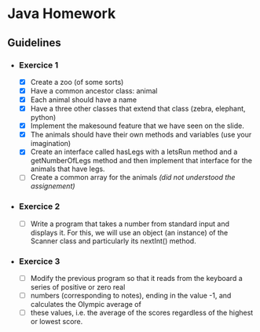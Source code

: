 # Java Homework

## Guidelines

- ### Exercice 1

  - [x] Create a zoo (of some sorts)
  - [x] Have a common ancestor class: animal
  - [x] Each animal should have a name
  - [x] Have a three other classes that extend that class (zebra, elephant, python)
  - [x] Implement the makesound feature that we have seen on the slide.
  - [x] The animals should have their own methods and variables (use your imagination)
  - [x] Create an interface called hasLegs with a letsRun method and a getNumberOfLegs method and then implement that interface for the animals that have legs.
  - [ ] Create a common array for the animals _(did not understood the assignement)_

- ### Exercice 2

  - [ ] Write a program that takes a number from standard input and displays it. For this, we will use an object (an instance) of the Scanner class and particularly its nextInt() method.

- ### Exercice 3

  - [ ] Modify the previous program so that it reads from the keyboard a series of positive or zero real
  - [ ] numbers (corresponding to notes), ending in the value -1, and calculates the Olympic average of
  - [ ] these values, i.e. the average of the scores regardless of the highest or lowest score.
